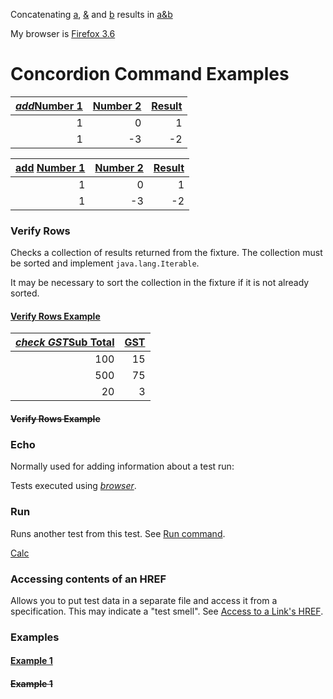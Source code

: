 Concatenating [a](- "#c1"), [&](- "#c2") and [b](- "#c3") results in [a&b](- "?=concat(#c1, #c2, #c3)")


My browser is [Firefox 3.6][browser]

[browser]: - "?=getBrowserDetails()"

# Concordion Command Examples

| [_add_](- "#z=add(#x,#y)")[Number 1](- "#x") | [Number 2](- "#y") | [Result](- "?=#z") |
| --------------: | --------------: | -------------: |
|               1 |               0 |              1 |
|               1 |              -3 |             -2 |

| [add][] [Number 1](- "#x") | [Number 2](- "#y") | [Result](- "?=#z") |
| ---------------------------: | --------------: | -------------: |
|                            1 |               0 |              1 |
|                            1 |              -3 |             -2 |

[add]: - "#z=add(#x,#y)"

### Verify Rows

Checks a collection of results returned from the fixture.
The collection must be sorted and implement `java.lang.Iterable`.

It may be necessary to sort the collection in the fixture if it is not already sorted.

#### [Verify Rows Example](- "verifyRows")
|[_check GST_][][Sub Total][]|[GST][]|
| -------------------------: | ----: |
|                        100 |    15 |
|                        500 |    75 |
|                         20 |     3 |

[_check GST_]: - "c:verifyRows=#detail:getInvoiceDetails()"
[Sub Total]:   - "?=#detail.subTotal"
[GST]:         - "?=#detail.gst"

#### ~~Verify Rows Example~~

### Echo

Normally used for adding information about a test run:

Tests executed using [_browser_](- "c:echo=getBrowserDetails()").


### Run

Runs another test from this test. See [Run command](http://concordion.org/dist/1.3.1/test-output/concordion/spec/concordion/command/run/Run.html).

[Calc](Calc.html "c:run")

### Accessing contents of an HREF

Allows you to put test data in a separate file and access it from a specification.
This may indicate a "test smell".
See [Access to a Link's HREF](http://concordion.org/dist/1.3.1/test-output/concordion/spec/concordion/command/execute/AccessToLinkHref.html).

### Examples

#### [Example 1](- "calculator c:status=ExpectedToFail")

#### ~~Example 1~~


